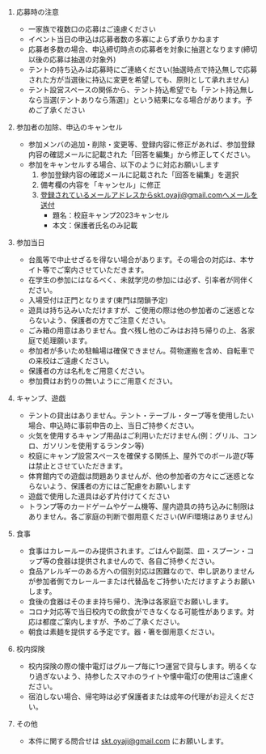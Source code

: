 1. 応募時の注意
   - 一家族で複数口の応募はご遠慮ください
   - イベント当日の申込は応募者数の多寡によらず承りかねます
   - 応募者多数の場合、申込締切時点の応募者を対象に抽選となります(締切以後の応募は抽選の対象外)
   - テントの持ち込みは応募時にご連絡ください(抽選時点で持込無しで応募された方が当選後に持込に変更を希望しても、原則として承れません)
   - テント設営スペースの関係から、テント持込希望でも「テント持込無しなら当選(テントありなら落選)」という結果になる場合があります。予めご了承ください

1. 参加者の加除、申込のキャンセル
   - 参加メンバの追加・削除・変更等、登録内容に修正があれば、参加登録内容の確認メールに記載された「回答を編集」から修正してください。
   - 参加をキャンセルする場合、以下のように対応お願いします
     1. 参加登録内容の確認メールに記載された「回答を編集」を選択
     1. 備考欄の内容を「キャンセル」に修正
     1. 登録されているメールアドレスからskt.oyaji@gmail.comへメールを送付
        - 題名：校庭キャンプ2023キャンセル
        - 本文：保護者氏名のみ記載

1. 参加当日
   - 台風等で中止せざるを得ない場合があります。その場合の対応は、本サイト等でご案内させていただきます。
   - 在学生の参加にはなるべく、未就学児の参加には必ず、引率者が同伴ください。
   - 入場受付は正門となります(東門は閉鎖予定)
   - 遊具は持ち込みいただけますが、ご使用の際は他の参加者のご迷惑とならないよう、保護者の方でご注意ください。
   - ごみ箱の用意はありません。食べ残し他のごみはお持ち帰りの上、各家庭で処理願います。
   - 参加者が多いため駐輪場は確保できません。荷物運搬を含め、自転車での来校はご遠慮ください。
   - 保護者の方は名札をご用意ください。
   - 参加費はお釣りの無いようにご用意ください。

1. キャンプ、遊戯
   - テントの貸出はありません。テント・テーブル・タープ等を使用したい場合、申込時に事前申告の上、当日ご持参ください。
   - 火気を使用するキャンプ用品はご利用いただけません(例：グリル、コンロ、ガソリンを使用するランタン等)
   - 校庭にキャンプ設営スペースを確保する関係上、屋外でのボール遊び等は禁止とさせていただきます。
   - 体育館内での遊戯は問題ありませんが、他の参加者の方々にご迷惑とならないよう、保護者の方にはご配慮をお願いします
   - 遊戯で使用した道具は必ず片付けてください
   - トランプ等のカードゲームやゲーム機等、屋内遊具の持ち込みに制限はありません。各ご家庭の判断で御用意ください(WiFi環境はありません)

1. 食事
   - 食事はカレールーのみ提供されます。ごはんや副菜、皿・スプーン・コップ等の食器は提供されませんので、各自ご持参ください。
   - 食品アレルギーのある方への個別対応は困難なので、申し訳ありませんが参加者側でカレールーまたは代替品をご持参いただけますようお願いします。
   - 食後の食器はそのまま持ち帰り、洗浄は各家庭でお願いします。
   - コロナ対応等で当日校内での飲食ができなくなる可能性があります。対応は都度ご案内しますが、予めご了承ください。
   - 朝食は素麺を提供する予定です。器・箸を御用意ください。

1. 校内探険
   - 校内探険の際の懐中電灯はグループ毎に1つ運営で貸与します。明るくなり過ぎないよう、持参したスマホのライトや懐中電灯の使用はご遠慮ください。
   - 宿泊しない場合、帰宅時は必ず保護者または成年の代理がお迎えください。

1. その他
   - 本件に関する問合せは skt.oyaji@gmail.com にお願いします。
